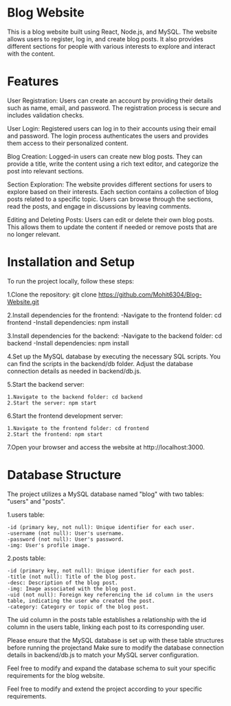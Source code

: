 # Blog Website
This is a blog website built using React, Node.js, and MySQL. The website allows users to register, log in, and create blog posts. It also provides different sections for people with various interests to explore and interact with the content.

# Features
User Registration: Users can create an account by providing their details such as name, email, and password. The registration process is secure and includes validation checks.

User Login: Registered users can log in to their accounts using their email and password. The login process authenticates the users and provides them access to their personalized content.

Blog Creation: Logged-in users can create new blog posts. They can provide a title, write the content using a rich text editor, and categorize the post into relevant sections.

Section Exploration: The website provides different sections for users to explore based on their interests. Each section contains a collection of blog posts related to a specific topic. Users can browse through the sections, read the posts, and engage in discussions by leaving comments.

Editing and Deleting Posts: Users can edit or delete their own blog posts. This allows them to update the content if needed or remove posts that are no longer relevant.

# Installation and Setup
To run the project locally, follow these steps:

1.Clone the repository: git clone https://github.com/Mohit6304/Blog-Website.git

2.Install dependencies for the frontend:
    -Navigate to the frontend folder: cd frontend
    -Install dependencies: npm install
    
3.Install dependencies for the backend:
    -Navigate to the backend folder: cd backend
    -Install dependencies: npm install
    
4.Set up the MySQL database by executing the necessary SQL scripts. You can find the scripts in the backend/db folder. Adjust the database connection details as needed in backend/db.js.

5.Start the backend server:

    1.Navigate to the backend folder: cd backend
    2.Start the server: npm start
    
6.Start the frontend development server:

    1.Navigate to the frontend folder: cd frontend
    2.Start the frontend: npm start
    
7.Open your browser and access the website at http://localhost:3000.


# Database Structure
The project utilizes a MySQL database named "blog" with two tables: "users" and "posts".

1.users table:

    -id (primary key, not null): Unique identifier for each user.
    -username (not null): User's username.
    -password (not null): User's password.
    -img: User's profile image.


2.posts table:

    -id (primary key, not null): Unique identifier for each post.
    -title (not null): Title of the blog post.
    -desc: Description of the blog post.
    -img: Image associated with the blog post.
    -uid (not null): Foreign key referencing the id column in the users table, indicating the user who created the post.
    -category: Category or topic of the blog post.
The uid column in the posts table establishes a relationship with the id column in the users table, linking each post to its corresponding user.

Please ensure that the MySQL database is set up with these table structures before running the projectand Make sure to modify the database connection details in backend/db.js to match your MySQL server configuration. 

Feel free to modify and expand the database schema to suit your specific requirements for the blog website.

Feel free to modify and extend the project according to your specific requirements.
